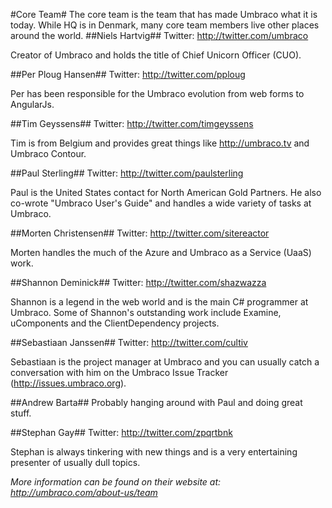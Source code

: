 #Core Team#
The core team is the team that has made Umbraco what it is today.  While HQ is in Denmark, many core team members live other places around the world.
##Niels Hartvig##
Twitter: http://twitter.com/umbraco

Creator of Umbraco and holds the title of Chief Unicorn Officer (CUO).

##Per Ploug Hansen##
Twitter: http://twitter.com/pploug

Per has been responsible for the Umbraco evolution from web forms to AngularJs.

##Tim Geyssens##
Twitter: http://twitter.com/timgeyssens

Tim is from Belgium and provides great things like http://umbraco.tv and Umbraco Contour.

##Paul Sterling##
Twitter: http://twitter.com/paulsterling

Paul is the United States contact for North American Gold Partners.  He also co-wrote "Umbraco User's Guide" and handles a wide variety of tasks at Umbraco.

##Morten Christensen##
Twitter: http://twitter.com/sitereactor

Morten handles the much of the Azure and Umbraco as a Service (UaaS) work.

##Shannon Deminick##
Twitter: http://twitter.com/shazwazza

Shannon is a legend in the web world and is the main C# programmer at Umbraco.  Some of Shannon's outstanding work include Examine, uComponents and the ClientDependency projects.

##Sebastiaan Janssen##
Twitter: http://twitter.com/cultiv

Sebastiaan is the project manager at Umbraco and you can usually catch a conversation with him on the Umbraco Issue Tracker (http://issues.umbraco.org).

##Andrew Barta##
Probably hanging around with Paul and doing great stuff.

##Stephan Gay##
Twitter: http://twitter.com/zpqrtbnk 

Stephan is always tinkering with new things and is a very entertaining presenter of usually dull topics.

*More information can be found on their website at: http://umbraco.com/about-us/team*